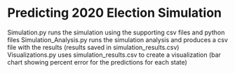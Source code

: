 # Predicting 2020 Election Simulation
Simulation.py runs the simulation using the supporting csv files and python files
Simulation_Analysis.py runs the simulation analysis and produces a csv file with the results (results saved in simulation_results.csv)
Visualizations.py uses simulation_results.csv to create a visualization (bar chart showing percent error for the predictions for each state)
